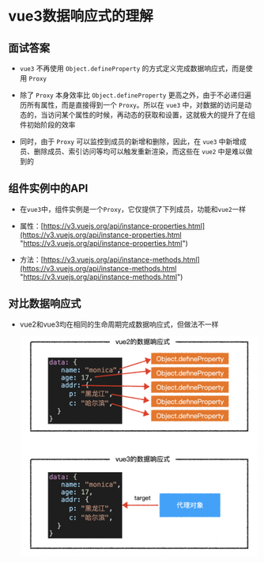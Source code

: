 # vue3数据响应式的理解

## 面试答案

- `vue3` 不再使用 `Object.defineProperty` 的方式定义完成数据响应式，而是使用 `Proxy`

- 除了 `Proxy` 本身效率比 `Object.defineProperty` 更高之外，由于不必递归遍历所有属性，而是直接得到一个 `Proxy`。所以在 `vue3` 中，对数据的访问是动态的，当访问某个属性的时候，再动态的获取和设置，这就极大的提升了在组件初始阶段的效率

- 同时，由于 `Proxy` 可以监控到成员的新增和删除，因此，在 `vue3` 中新增成员、删除成员、索引访问等均可以触发重新渲染，而这些在 `vue2` 中是难以做到的

## 组件实例中的API

- 在`vue3`中，组件实例是一个`Proxy`，它仅提供了下列成员，功能和`vue2`一样

- 属性：[https://v3.vuejs.org/api/instance-properties.html](https://v3.vuejs.org/api/instance-properties.html "https://v3.vuejs.org/api/instance-properties.html")

- 方法：[https://v3.vuejs.org/api/instance-methods.html](https://v3.vuejs.org/api/instance-methods.html "https://v3.vuejs.org/api/instance-methods.html")

## 对比数据响应式

- vue2和vue3均在相同的生命周期完成数据响应式，但做法不一样

    ![数据响应式](image/数据响应式.png)
